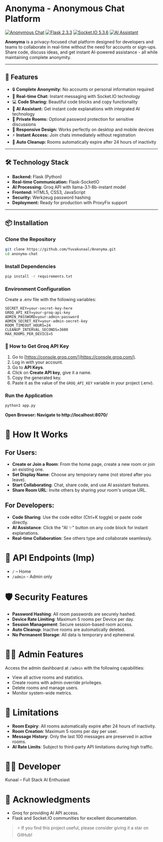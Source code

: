 # Anonyma - Anonymous Chat Platform

[![Anonymous Chat](https://img.shields.io/badge/Anonymous-Chat-blue?style=for-the-badge&logo=chat)](https://github.com/Yuvakunaal/Anonyma)
[![Flask 2.3.3](https://img.shields.io/badge/Flask-2.3.3-green?style=for-the-badge&logo=flask)](https://flask.palletsprojects.com/)
[![Socket.IO 5.3.6](https://img.shields.io/badge/Socket.IO-5.3.6-orange?style=for-the-badge&logo=socket.io)](https://socket.io/)
[![AI Assistant](https://img.shields.io/badge/AI-Assistant-purple?style=for-the-badge&logo=ai)](https://console.groq.com/)

**Anonyma** is a privacy-focused chat platform designed for developers and teams to collaborate in real-time without the need for accounts or sign-ups. Share code, discuss ideas, and get instant AI-powered assistance - all while maintaining complete anonymity.

---

## 🚀 Features

- 🔒 **Complete Anonymity:** No accounts or personal information required
- 💬 **Real-time Chat:** Instant messaging with Socket.IO technology
- 💻 **Code Sharing:** Beautiful code blocks and copy functionality
- 🤖 **AI Assistant:** Get instant code explanations with integrated AI technology
- 🔐 **Private Rooms:** Optional password protection for sensitive discussions
- 📱 **Responsive Design:** Works perfectly on desktop and mobile devices
- ⚡ **Instant Access:** Join chats immediately without registration
- 🧹 **Auto Cleanup:** Rooms automatically expire after 24 hours of inactivity

---

## 🛠️ Technology Stack

- **Backend:** Flask (Python)
- **Real-time Communication:** Flask-SocketIO
- **AI Processing:** Groq API with llama-3.1-8b-instant model
- **Frontend:** HTML5, CSS3, JavaScript
- **Security:** Werkzeug password hashing
- **Deployment:** Ready for production with ProxyFix support

---

## 📦 Installation

### Clone the Repository

```bash
git clone https://github.com/Yuvakunaal/Anonyma.git
cd anonyma-chat
```

### Install Dependencies

```bash
pip install -r requirements.txt
```

### Environment Configuration

Create a .env file with the following variables:

```env
SECRET_KEY=your-secret-key-here
GROQ_API_KEY=your-groq-api-key
ADMIN_PASSWORD=your-admin-password
ADMIN_SECRET_KEY=your-admin-secret-key
ROOM_TIMEOUT_HOURS=24
CLEANUP_INTERVAL_SECONDS=3600
MAX_ROOMS_PER_DEVICE=5
```

### 🔑 How to Get Groq API Key

1. Go to [https://console.groq.com/](https://console.groq.com/).
2. Log in with your account.
3. Go to **API Keys**.
4. Click on **Create API key**, give it a name.
5. Copy the generated key.
6. Paste it as the value of the `GROQ_API_KEY` variable in your project (.env).

### Run the Application

```bash
python3 app.py
```

**Open Browser: Navigate to http://localhost:8070/**

# 🎯 How It Works

## For Users:

- **Create or Join a Room**: From the home page, create a new room or join an existing one.
- **Set Display Name**: Choose any temporary name (not stored after you leave).
- **Start Collaborating**: Chat, share code, and use AI assistant features.
- **Share Room URL**: Invite others by sharing your room's unique URL.

## For Developers:

- **Code Sharing**: Use the code editor (Ctrl+K toggle) or paste code directly.
- **AI Assistance**: Click the "AI ✨" button on any code block for instant explanations.
- **Real-time Collaboration**: See others type and collaborate seamlessly.

# 🔧 API Endpoints (Imp)

- `/` – Home
- `/admin` - Admin only

# 🛡️ Security Features

- **Password Hashing**: All room passwords are securely hashed.
- **Device Rate Limiting**: Maximum 5 rooms per Device per day.
- **Session Management**: Secure session-based room access.
- **Auto Cleanup**: Inactive rooms are automatically deleted.
- **No Permanent Storage**: All data is temporary and ephemeral.

# 👨‍💻 Admin Features

Access the admin dashboard at `/admin` with the following capabilities:

- View all active rooms and statistics.
- Create rooms with admin override privileges.
- Delete rooms and manage users.
- Monitor system-wide metrics.

# 🚨 Limitations

- **Room Expiry**: All rooms automatically expire after 24 hours of inactivity.
- **Room Creation**: Maximum 5 rooms per day per user.
- **Message History**: Only the last 100 messages are preserved in active rooms.
- **AI Rate Limits**: Subject to third-party API limitations during high traffic.

# 👨‍💻 Developer

Kunaal – Full Stack AI Enthusiast

# 🙏 Acknowledgments

- Groq for providing AI API access.
- Flask and Socket.IO communities for excellent documentation.

> ⭐ If you find this project useful, please consider giving it a star on GitHub!
